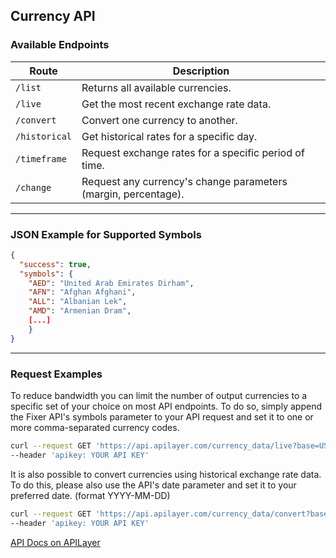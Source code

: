 ## Currency API

### Available Endpoints

Route | Description |
---- | ------------
`/list` | Returns all available currencies.
`/live` | Get the most recent exchange rate data.
`/convert` | Convert one currency to another.
`/historical` | Get historical rates for a specific day.
`/timeframe` | Request exchange rates for a specific period of time.
`/change` | Request any currency's change parameters (margin, percentage).

---

### JSON Example for Supported Symbols

```JSON
{
  "success": true,
  "symbols": {
    "AED": "United Arab Emirates Dirham",
    "AFN": "Afghan Afghani",
    "ALL": "Albanian Lek",
    "AMD": "Armenian Dram",
    [...]
    }
}
```

---

### Request Examples

To reduce bandwidth you can limit the number of output currencies to a specific set of your choice on most API endpoints. To do so, simply append the Fixer API's symbols parameter to your API request and set it to one or more comma-separated currency codes.

```bash
curl --request GET 'https://api.apilayer.com/currency_data/live?base=USD&symbols=EUR,GBP' \
--header 'apikey: YOUR API KEY'
```

It is also possible to convert currencies using historical exchange rate data. To do this, please also use the API's date parameter and set it to your preferred date. (format YYYY-MM-DD)

```bash
curl --request GET 'https://api.apilayer.com/currency_data/convert?base=USD&symbols=EUR,GBP,JPY&amount=5&date=2018-01-01' \
--header 'apikey: YOUR API KEY'
```

[API Docs on APILayer](https://apilayer.com/marketplace/currency_data-api)
